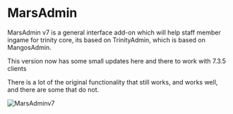 MarsAdmin
============

MarsAdmin v7 is a general interface add-on which will help staff member ingame for trinity core, its based on TrinityAdmin, which is based on MangosAdmin.

This version now has some small updates here and there to work with 7.3.5 clients

There is a lot of the original functionality that still works, and works well, and there are some that do not.

![MarsAdminv7](https://i.imgur.com/CuTUpfZ.gif)
